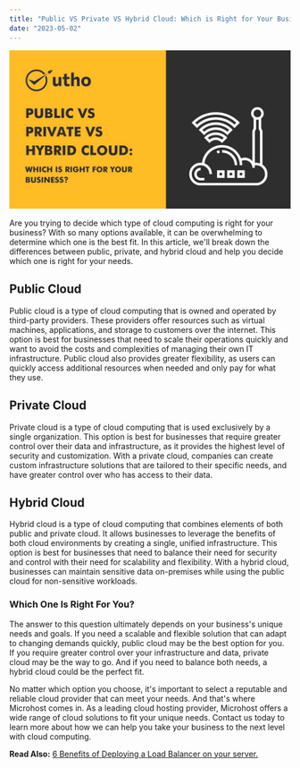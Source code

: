 ```yaml
---
title: "Public VS Private VS Hybrid Cloud: Which is Right for Your Business?"
date: "2023-05-02"
---
```


![Public VS Private VS Hybrid Cloud: Which is Right for Your Business?](images/Public-VS-Private-VS-Hybrid-Cloud_-Which-is-Right-for-Your-Business.jpg)

Are you trying to decide which type of cloud computing is right for your business? With so many options available, it can be overwhelming to determine which one is the best fit. In this article, we'll break down the differences between public, private, and hybrid cloud and help you decide which one is right for your needs.

## **Public Cloud**

Public cloud is a type of cloud computing that is owned and operated by third-party providers. These providers offer resources such as virtual machines, applications, and storage to customers over the internet. This option is best for businesses that need to scale their operations quickly and want to avoid the costs and complexities of managing their own IT infrastructure. Public cloud also provides greater flexibility, as users can quickly access additional resources when needed and only pay for what they use.

## **Private Cloud**

Private cloud is a type of cloud computing that is used exclusively by a single organization. This option is best for businesses that require greater control over their data and infrastructure, as it provides the highest level of security and customization. With a private cloud, companies can create custom infrastructure solutions that are tailored to their specific needs, and have greater control over who has access to their data.

## **Hybrid Cloud**

Hybrid cloud is a type of cloud computing that combines elements of both public and private cloud. It allows businesses to leverage the benefits of both cloud environments by creating a single, unified infrastructure. This option is best for businesses that need to balance their need for security and control with their need for scalability and flexibility. With a hybrid cloud, businesses can maintain sensitive data on-premises while using the public cloud for non-sensitive workloads.

### **Which One Is Right For You?**

The answer to this question ultimately depends on your business's unique needs and goals. If you need a scalable and flexible solution that can adapt to changing demands quickly, public cloud may be the best option for you. If you require greater control over your infrastructure and data, private cloud may be the way to go. And if you need to balance both needs, a hybrid cloud could be the perfect fit.

No matter which option you choose, it's important to select a reputable and reliable cloud provider that can meet your needs. And that's where Microhost comes in. As a leading cloud hosting provider, Microhost offers a wide range of cloud solutions to fit your unique needs. Contact us today to learn more about how we can help you take your business to the next level with cloud computing.

  
**Read Also:** [6 Benefits of Deploying a Load Balancer on your server.](https://utho.com/docs/tutorial/6-benefits-of-deploying-a-load-balancer-on-your-server/)
